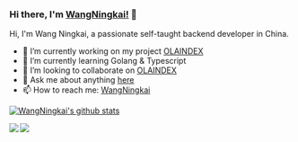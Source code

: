 ### Hi there, I'm [WangNingkai!](https://wangningkai.github.io) 👋


Hi, I'm Wang Ningkai, a passionate self-taught backend developer in China.

- 🔭 I’m currently working on my project [OLAINDEX](https://github.com/WangNingkai/OLAINDEX)
- 🌱 I’m currently learning Golang & Typescript
- 👯 I’m looking to collaborate on [OLAINDEX](https://github.com/WangNingkai/OLAINDEX)
- 💬 Ask me about anything [here](https://github.com/WangNingkai/WangNingkai/issues)
- 📫 How to reach me: [WangNingkai](mailto:i@ningkai.wang)

[![WangNingkai's github stats](https://imwnk-github-stats.vercel.app/api?username=wangningkai&show_icons=true&title_color=fff&icon_color=79ff97&text_color=9f9f9f&bg_color=151515)](https://github.com/WangNingkai)

<a href="https://github.com/WangNingkai/OLAINDEX">
  <img align="left" src="https://imwnk-github-stats.vercel.app/api/pin/?username=wangningkai&repo=olaindex&title_color=fff&icon_color=79ff97&text_color=9f9f9f&bg_color=151515" />
</a>

<a href="https://github.com/inhere/php-console">
  <img align="left" src="https://imwnk-github-stats.vercel.app/api/pin/?username=inhere&repo=php-console&title_color=fff&icon_color=79ff97&text_color=9f9f9f&bg_color=151515" />
</a>
